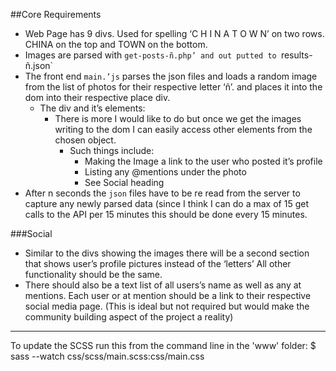 
##Core Requirements
- Web Page has 9 divs. Used for spelling ‘C H I N A T O W N’ on two rows. CHINA on the top and TOWN on the bottom.
- Images are parsed with `get-posts-ñ.php’ and out putted to `results-ñ.json`
- The front end `main.’js` parses the json files and loads a random image from the list of photos for their respective letter ‘ñ’.  and places it into the dom into their respective place div.
     - The div and it’s elements:
          - There is more I would like to do but once we get the images writing to the dom I can easily access other elements from the chosen object.
               - Such things include:
                    - Making the Image a link to the user who posted it’s profile
                    - Listing any @mentions under the photo
                    - See Social heading
- After n seconds the `json` files have to be re read from the server to capture any newly parsed data (since I think I can do a max of 15 get calls to the API per 15 minutes this should be done every 15 minutes.

###Social
- Similar to the divs showing the images there will be a second section that shows user’s profile pictures instead of the ‘letters’ All other functionality should be the same.
- There should also be a text list of all users’s name as well as any at mentions. Each user or at mention should be a link to their respective social media page. (This is ideal but not required but would make the community building aspect of the project a reality)

-----

To update the SCSS run this from the command line in the 'www' folder:
	$ sass --watch css/scss/main.scss:css/main.css
